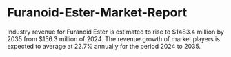 # Furanoid-Ester-Market-Report
Industry revenue for Furanoid Ester is estimated to rise to $1483.4 million by 2035 from $156.3 million of 2024. The revenue growth of market players is expected to average at 22.7% annually for the period 2024 to 2035.
